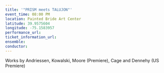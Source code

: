 ```yaml
---
title: '"PRISM meets TALUJON"'
event_time: 08:00 PM
location: Painted Bride Art Center
latitude: 39.9575604
longitude: -75.1583957
performance_url: 
ticket_information_url: 
ensemble: 
conductor: 
---
```

Works by Andriessen, Kowalski, Moore (Premiere), Cage and Dennehy (US Premiere)